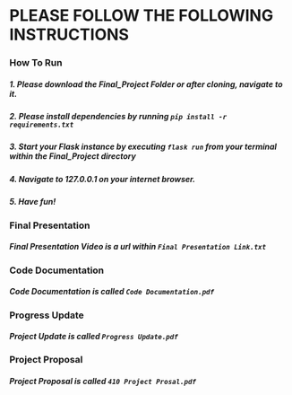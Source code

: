 # PLEASE FOLLOW THE FOLLOWING INSTRUCTIONS

### How To Run
##### 1. Please download the Final_Project Folder or after cloning, navigate to it.
##### 2. Please install dependencies by running `pip install -r requirements.txt`
##### 3. Start your Flask instance by executing `flask run` from your terminal within the Final_Project directory
##### 4. Navigate to 127.0.0.1 on your internet browser.
##### 5. Have fun!

### Final Presentation 
##### Final Presentation Video is a url within `Final Presentation Link.txt`

### Code Documentation 
##### Code Documentation is called `Code Documentation.pdf`

### Progress Update
##### Project Update is called `Progress Update.pdf`

### Project Proposal
##### Project Proposal is called `410 Project Prosal.pdf`



